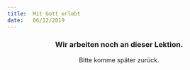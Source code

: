 ```yaml
---
title:  Mit Gott erlebt
date:   06/12/2019
---
```


### <center>Wir arbeiten noch an dieser Lektion.</center>
<center>Bitte komme später zurück.</center>